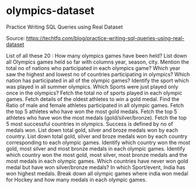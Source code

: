 # olympics-dataset
Practice Writing SQL Queries using Real Dataset

Source: https://techtfq.com/blog/practice-writing-sql-queries-using-real-dataset

List of all these 20 :
How many olympics games have been held?
List down all Olympics games held so far with columns year, season, city.
Mention the total no of nations who participated in each olympics game?
Which year saw the highest and lowest no of countries participating in olympics?
Which nation has participated in all of the olympic games?
Identify the sport which was played in all summer olympics.
Which Sports were just played only once in the olympics?
Fetch the total no of sports played in each olympic games.
Fetch details of the oldest athletes to win a gold medal.
Find the Ratio of male and female athletes participated in all olympic games.
Fetch the top 5 athletes who have won the most gold medals.
Fetch the top 5 athletes who have won the most medals (gold/silver/bronze).
Fetch the top 5 most successful countries in olympics. Success is defined by no of medals won.
List down total gold, silver and broze medals won by each country.
List down total gold, silver and broze medals won by each country corresponding to each olympic games.
Identify which country won the most gold, most silver and most bronze medals in each olympic games.
Identify which country won the most gold, most silver, most bronze medals and the most medals in each olympic games.
Which countries have never won gold medal but have won silver/bronze medals?
In which Sport/event, India has won highest medals.
Break down all olympic games where india won medal for Hockey and how many medals in each olympic games.
